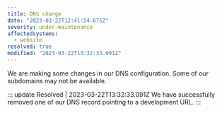 ```yaml
---
title: DNS change
date: "2023-03-22T12:41:54.671Z"
severity: under-maintenance
affectedsystems:
  - website
resolved: true
modified: "2023-03-22T13:32:33.091Z"
---
```


We are making some changes in our DNS configuration. Some of our subdomains may not be available.

<!--- language code: en -->

::: update Resolved | 2023-03-22T13:32:33.091Z
We have successfully removed one of our DNS record pointing to a development URL.
:::
